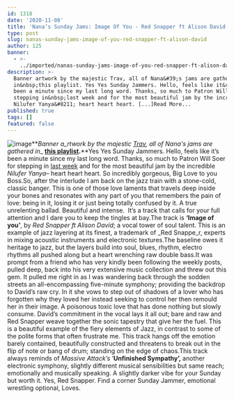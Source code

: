```yaml
---
id: 1318
date: '2020-11-08'
title: 'Nana’s Sunday Jams: Image Of You - Red Snapper ft Alison David - Loose Lips'
type: post
slug: nanas-sunday-jams-image-of-you-red-snapper-ft-alison-david
author: 125
banner:
  - >-
    ../imported/nanas-sunday-jams-image-of-you-red-snapper-ft-alison-david/image1318.jpeg
description: >-
  Banner artwork by the majestic Trav, all of Nana&#39;s jams are gathered
  in&nbsp;this playlist. Yes Yes Sunday Jammers. Hello, feels like it&rsquo;s
  been a minute since my last long word. Thanks, so much to Patron Will Soer for
  stepping in&nbsp;last week and for the most beautiful jam by the incredible
  Nilufer Yanya&#8211; heart heart heart. [...]Read More...
published: true
tags: []
featured: false
---
```

![image](../../imported/nanas-sunday-jams-image-of-you-red-snapper-ft-alison-david/image1318.jpeg)**_Banner a_rtwork by the majestic [Trav](https://www.backdownwarchild.co.uk/), all of Nana's jams are gathered in__ [__this playlist__](https://open.spotify.com/playlist/12UoQ8ov5i6P8BIfm2lOjS?si=jarAn1CXSEuYB9vAxJidOg)__.__**Yes Yes Sunday Jammers. Hello, feels like it’s been a minute since my last long word. Thanks, so much to Patron Will Soer for stepping in [last week](http://loose-lips.co.uk/blog/soers-sunday-jams-niluefer-yanya-crash) and for the most beautiful jam by the incredible _Nilufer Yanya_– heart heart heart. So incredibly gorgeous, Big Love to you Boss.So, after the interlude I am back on the jazz train with a stone-cold, classic banger. This is one of those love laments that travels deep inside your bones and resonates with any part of you that remembers the pain of love: being in it, losing it or just being totally confused by it. A true unrelenting ballad. Beautiful and intense.  It’s a track that calls for your full attention and I dare you to keep the tingles at bay.The track is **‘Image of you’**, by _Red Snapper ft Alison David_; a vocal tower of soul talent. This is an example of jazz layering at its finest, a trademark of _Red Snappe_r, experts in mixing acoustic instruments and electronic textures.The baseline owes it heritage to jazz, but the layers build into soul, blues, rhythm, electro rhythms all pushed along but a heart wrenching raw double bass.It was prompt from a friend who has very kindly been following the weekly posts, pulled deep, back into his very extensive music collection and threw out this gem. It pulled me right in as I was wandering back through the sodden streets an all-encompassing five-minute symphony; providing the backdrop to David’s raw cry. In it she vows to step out of shadows of a lover who has forgotten why they loved her instead seeking to control her then remould her in their image. A poisonous toxic love that has done nothing but slowly consume. David’s commitment in the vocal lays it all out; bare and raw and Red Snapper weave together the sonic tapestry that give her the fuel. This is a beautiful example of the fiery elements of Jazz, in contrast to some of the polite forms that often frustrate me. This track hangs off the emotion barely contained, beautifully constructed and threatens to break out in the flip of note or bang of drum; standing on the edge of chaos.This track always reminds of _Massive Attack’s_ ‘**Unfinished Sympathy’,** another electronic symphony, slightly different musical sensibilities but same reach; emotionally and musically speaking. A slightly darker vibe for your Sunday but worth it. Yes, Red Snapper. Find a corner Sunday Jammer, emotional wrestling optional, Loves.
